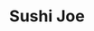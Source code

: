 ---
layout: place
title: "Sushi Joe"
permalink: /florida/doral/sushi-joe.html
stateAbbr: FL
stateName: Florida
cityName: Doral
place_id: ChIJe_xDVVi52YgRFG_0CHW-lDM
photos:
  - name: >-
      places/ChIJe_xDVVi52YgRFG_0CHW-lDM/photos/AeeoHcLGJTdXQDARNS0bx90pacL2f1PeeluK_l0pNR4RqAapNKQ61yF6ql5D-WTeR5gfUh1ISMf2KYUJp46-1tXvv9PIjPKtTfuT0odrvzlaWYsc8BFMzbGygP_1exG9USukcsJ4Oux5_Ru78z-uYUFYDEJQmbpEO9Po1933Pz168MVAue2ISqf6qfQwOsl8tQbuF2x94Eb_MOq6VyqfkZArQsA60ggJjUFFIm8VlujiM2DmDNg9e26z7UtPD_yXhAHMQMC1nuROjC3O1wHCSq4fRmB53y6PjtN9EExzViwtxfTISSO4pJLcp2F2cTC2U18UQ2hLPp4OrBG56EfjebOZnLh-3rkYzxyaWdn9i2YVKxJTAHI-VrICcou85dpbJq4dNXAzb7ZRFJ_RjAz67eYQS_6TNrFLojxTlSVhkr_PnYk
    widthPx: 4000
    heightPx: 2992
    authorAttributions:
      - displayName: Ahmed Sabry
        uri: https://maps.google.com/maps/contrib/106537554764503339311
        photoUri: >-
          https://lh3.googleusercontent.com/a-/ALV-UjXdruwnNPDMCYwsoJaVpH0lIszE9_FTICo8lkvtsi1g9c6wSPs=s100-p-k-no-mo
    flagContentUri: >-
      https://www.google.com/local/imagery/report/?cb_client=maps_api_places.places_api&image_key=!1e10!2sCIHM0ogKEICAgICkvO-VGQ&hl=en-US
    googleMapsUri: >-
      https://www.google.com/maps/place//data=!3m4!1e2!3m2!1sCIHM0ogKEICAgICkvO-VGQ!2e10!4m2!3m1!1s0x88d9b9585543fc7b:0x3394be7508f46f14
  - name: >-
      places/ChIJe_xDVVi52YgRFG_0CHW-lDM/photos/AeeoHcIr3Q7CNX22xnT30LnQPDRn2lRWXeHiUQy4w8PtE7BPxYL9ZHU1dKkdTlfknPkFSwi9u72U6wjkyGb_5qWqPKxVeO_LvJATGCle2_L30-UIVpvJGfDmMEGkNdsISG6qxXcurnVKoOtZgCJ5iwk77bsSjRLRUMv96jM9gWALmhXSUZxKuMYrXcgZjxk2xkH1ILw_sHbr0QZgpJ0K9DymxfOGGRh_fOzTrcJPjlUO2_cRV8qbrm-sjT49tpIbKSDwhEY5pWhnNjBnyCKjKQSHx3WMIjImRGB5bvtOxUeufV1qO0k3Eyb8FtDlcF0EzMR9mOIbERi7u2kJTmogsA6gVQsGajTuM5DkVRlwwYOQpyzkoTjvQqAV9rOB8R-yz7NRx-HPTRnTEYHxiHj5-YsrJNWO0s6npUkdPIApnP4Xf8owKvI
    widthPx: 3024
    heightPx: 3024
    authorAttributions:
      - displayName: richard chwang
        uri: https://maps.google.com/maps/contrib/100831904611703465879
        photoUri: >-
          https://lh3.googleusercontent.com/a-/ALV-UjWXjya_wpkGjNT62UeKIcMCWV-UPsOV5tm-Nb3PvBDDPBEJrvv8KA=s100-p-k-no-mo
    flagContentUri: >-
      https://www.google.com/local/imagery/report/?cb_client=maps_api_places.places_api&image_key=!1e10!2sCIHM0ogKEICAgICWsoyXxwE&hl=en-US
    googleMapsUri: >-
      https://www.google.com/maps/place//data=!3m4!1e2!3m2!1sCIHM0ogKEICAgICWsoyXxwE!2e10!4m2!3m1!1s0x88d9b9585543fc7b:0x3394be7508f46f14
  - name: >-
      places/ChIJe_xDVVi52YgRFG_0CHW-lDM/photos/AeeoHcJgRSIXLVaHqnDUlyZG43ZLbMAGEYHl1nf5CUL44l13HLyQzHEd8baDzg-wIwd99iXva66tqbS0bf_ItC7JDzBSh9G7pMIHpuUTxxfW9VnaJlsVmmUxwFL-CxiWv4qPs7Vl_c7UakQOxm67h8j5yFNG0f3NOdDMjuwq6vNe9wzKiPWakxb4RdpsoWKJ0NQlOW8dlyiZU-xp-Ger48fzXcnT_Gvono3hyrp4xaeo-fjNy886kg1L9aiF6cBdv19I29GUOZl1zDm3OFXr8T-53Kt5zXXfcG6l7NJzVpoD9SHtZPLLpVOHgZgpFivxnLnIdoXDCBh3K9kfglQO4kj538wWBFNzHfmIbStYvsoWtfwcBTGsUWEEA6BRjhNja_Wd-xCeqCq78pzN09DmpsYTz9Lv2Fq481tnyFUvWefb5yz0oBQ
    widthPx: 3000
    heightPx: 4000
    authorAttributions:
      - displayName: richard chwang
        uri: https://maps.google.com/maps/contrib/100831904611703465879
        photoUri: >-
          https://lh3.googleusercontent.com/a-/ALV-UjWXjya_wpkGjNT62UeKIcMCWV-UPsOV5tm-Nb3PvBDDPBEJrvv8KA=s100-p-k-no-mo
    flagContentUri: >-
      https://www.google.com/local/imagery/report/?cb_client=maps_api_places.places_api&image_key=!1e10!2sCIHM0ogKEICAgICLoK3VzwE&hl=en-US
    googleMapsUri: >-
      https://www.google.com/maps/place//data=!3m4!1e2!3m2!1sCIHM0ogKEICAgICLoK3VzwE!2e10!4m2!3m1!1s0x88d9b9585543fc7b:0x3394be7508f46f14
  - name: >-
      places/ChIJe_xDVVi52YgRFG_0CHW-lDM/photos/AeeoHcIjKhZk84xAPD0gc0OAYymjZ0yR0A5l0dGZHCkzrizrfwdzViuVAsM5xljlN_tqMeaWfRdnJGfCPS7yYHuL9YbWI-mMIr3DaZYdvh3376P8z-gHCSwPHFlcPxN3r1FawzwBaxXWRVFtNBlxzcz5LaLT1hhn7P6Qk0pHF-AcAROkfPU75RHDxxC2LrgrpCb2-q_aK0jzB8mu8PdjhqxLxjtRRgaS15JvEIzJbAhV_JiR_yFy4zNwUL9q4CZczex96V1dpKlFr68AYhaia7ycPj5gH23Wy4oIwZ0gLRN3Yon-hCHb3Q8c5CaTlfKWDyJN73mszsHEUlmsmTCuiepUOfdqUMAMu22w1furlCIqIOF3Hj-3tPY0-Cpkvv7abu4KYV5u7LB-OVt8dkmq_CFxTUDvSqxEUdMufQlpQv7qmpFJf0M
    widthPx: 3000
    heightPx: 4000
    authorAttributions:
      - displayName: NH_CMAdmin
        uri: https://maps.google.com/maps/contrib/108955971150264287934
        photoUri: >-
          https://lh3.googleusercontent.com/a/ACg8ocJMUvoUtcd_Vukg0Eu5AvtyPuixjrhcT2_MSHD65ubv-L5GwA=s100-p-k-no-mo
    flagContentUri: >-
      https://www.google.com/local/imagery/report/?cb_client=maps_api_places.places_api&image_key=!1e10!2sCIHM0ogKEICAgID3yt78hgE&hl=en-US
    googleMapsUri: >-
      https://www.google.com/maps/place//data=!3m4!1e2!3m2!1sCIHM0ogKEICAgID3yt78hgE!2e10!4m2!3m1!1s0x88d9b9585543fc7b:0x3394be7508f46f14
  - name: >-
      places/ChIJe_xDVVi52YgRFG_0CHW-lDM/photos/AeeoHcJ3ARkr-PGuG-8tCVMYCB-rv853-JE2NZQVaZOuK3Zf5h4yprLybjCkgO5vVOEeRLFDYz7TXFMFaT3Ki-Pspjt6ja2DWCwvX4F7zLdZ1DsBveMmpv2bQr33sb3JE6cirujsndZ-0WtReNgAhSPbMAbJK6rZx9oeDmJXEm5c7zvJCJUn_dXbw7GUDUnX4fUldk9dt3XzdPq9YnG2u2XvEN3AV1SQRA6vfDAJzyNWUy3KEAN33m20jyu2PcRspwigtrzCm5AThKTN4Qv0mjSMbOcbo-O0TX0Bxc2Ufya421V9fLxOo1pImRzPMPjXXZtWvMOeTcUabc2TVbR86bt4LOB_eb-v8CAeoUTdi4nixC3g3twkTXLuWjQ9xosHM07PvzeKdWr38euI0kifC1pufq3Ttov97GQJfgkoXF-z2hEOCA
    widthPx: 3000
    heightPx: 4000
    authorAttributions:
      - displayName: richard chwang
        uri: https://maps.google.com/maps/contrib/100831904611703465879
        photoUri: >-
          https://lh3.googleusercontent.com/a-/ALV-UjWXjya_wpkGjNT62UeKIcMCWV-UPsOV5tm-Nb3PvBDDPBEJrvv8KA=s100-p-k-no-mo
    flagContentUri: >-
      https://www.google.com/local/imagery/report/?cb_client=maps_api_places.places_api&image_key=!1e10!2sCIHM0ogKEICAgIDzp8CeHA&hl=en-US
    googleMapsUri: >-
      https://www.google.com/maps/place//data=!3m4!1e2!3m2!1sCIHM0ogKEICAgIDzp8CeHA!2e10!4m2!3m1!1s0x88d9b9585543fc7b:0x3394be7508f46f14
  - name: >-
      places/ChIJe_xDVVi52YgRFG_0CHW-lDM/photos/AeeoHcKIO8UBI0GETAWBpUQ_HOTLTWcrFrEnqNL1fhEY_cQZb8ZVwA8djlc7KfyydnEppg61xqaWGLGSJME2d2kbiAaEoyssc9yksj06G-4gvY9qSipJdoYUYFGYWNl7sCJr1TAjrdRpRT9L_4gZmO2YEzxT8Bofm1AAm3UnBC-kLGRngXvs5oP7KARfBQPa88GxqDeu9yJGXmsEmmcMu13s8lLFjRPEOruq5e3wPEgshSlewqYHFhFIEkhHQYdG5G6Iws5QywZqag4SY5qDER176kEkfXApzeI5eeuotVZmR6JqvbSxfGpP9Fy2RZBI43TCF7hNh_mBygf6P2Z1hH0xSEX8FChChjd-cANHrAfG7hXYssVvT6BkqLT9u3uki4hJyG7BMItMHyIQswoQt4cqovhH8ZbmKjuld7_JFCPKpAzihA
    widthPx: 3000
    heightPx: 4000
    authorAttributions:
      - displayName: richard chwang
        uri: https://maps.google.com/maps/contrib/100831904611703465879
        photoUri: >-
          https://lh3.googleusercontent.com/a-/ALV-UjWXjya_wpkGjNT62UeKIcMCWV-UPsOV5tm-Nb3PvBDDPBEJrvv8KA=s100-p-k-no-mo
    flagContentUri: >-
      https://www.google.com/local/imagery/report/?cb_client=maps_api_places.places_api&image_key=!1e10!2sCIHM0ogKEICAgICD14bgTw&hl=en-US
    googleMapsUri: >-
      https://www.google.com/maps/place//data=!3m4!1e2!3m2!1sCIHM0ogKEICAgICD14bgTw!2e10!4m2!3m1!1s0x88d9b9585543fc7b:0x3394be7508f46f14
  - name: >-
      places/ChIJe_xDVVi52YgRFG_0CHW-lDM/photos/AeeoHcKpfA-f5U_KGWHdMYpLe2Xm7qpg0x7P25eRM_yrnGbC0aAsQ6Iv6kC2RhQ6QxtFTFvC4rSbEBjp43PfTqJRxZC_RgJIOI6N8dyaBWbkfiTtWHoCKss-QpIOrPcLczRNKPLageHBvKfUYd0ueJ0-jm8v80JW4NGu48S2rE31ws9sXeV_jLqaUQ9MCPecUstP2UXS9uXd1cz3CMtjWoLpB4owf2t-OFKn7hsKiu9jYwuWiyD7tclVi_JDxdJOJ17h0lDkaISFTNZSdI0bFwyjX4bhs1BUZ1yFh55SlR6qqx6lLvouPHbmdnU0scwmmWti8UBIWymdrTLZ_pjBz5TqMCzqjBcd6T2HqQ9_P30j2HonhzFYGR8kBmkELk7bW11LqCpbqwlAwNMxrWdIN1VnXDvNh1Fiwxp_8xtxYLPQVGQ
    widthPx: 3000
    heightPx: 4000
    authorAttributions:
      - displayName: Eloy Fernandez
        uri: https://maps.google.com/maps/contrib/102348815668034612963
        photoUri: >-
          https://lh3.googleusercontent.com/a-/ALV-UjXNa33Qsk7mMNBjrIKes-0WDgRt7CWPYwnMF1-y1cK5PTVlgsVC=s100-p-k-no-mo
    flagContentUri: >-
      https://www.google.com/local/imagery/report/?cb_client=maps_api_places.places_api&image_key=!1e10!2sCIHM0ogKEICAgID_tKbuEQ&hl=en-US
    googleMapsUri: >-
      https://www.google.com/maps/place//data=!3m4!1e2!3m2!1sCIHM0ogKEICAgID_tKbuEQ!2e10!4m2!3m1!1s0x88d9b9585543fc7b:0x3394be7508f46f14
  - name: >-
      places/ChIJe_xDVVi52YgRFG_0CHW-lDM/photos/AeeoHcKK1gQYgwxqFn8yWLHNb-Gtr6M6N1maEMagRZHWuJSWUOWP8IyElpuajLKwBTbA_MN31UqP5Po9wHZLWMaeyReOXp_4O4B6SqvzijugVfOujAUO4VMrEcMcDycIwrnRcxjukxVy1pwQNeTx5P3cBHhRhLNOUVPBzvS7WgMLCfAj1jH9lPcCFFSvXKXrljfGZJ0zr8y_KoqpIl3znbPC1SbQ2-NfwfzJjrOtG9AFxLi0Ii2qb3ojp01b5gppS5wbo8BKE8F8yOnLrz6FMfuGr3Q_whjJKXvPTt_EaLC7tDrQS6t_ul628qJHMmaAI_r9mXmtjneNFCgWuP3a56PVJi7jEQnogZM0dpMGEZlV72eZF-v5FALlQ-7nolM5MI929W55LWclGvHwKJpZ5ust9yfZKQGG7Sy-DLibTx1xfOOwDy8D
    widthPx: 3000
    heightPx: 4000
    authorAttributions:
      - displayName: richard chwang
        uri: https://maps.google.com/maps/contrib/100831904611703465879
        photoUri: >-
          https://lh3.googleusercontent.com/a-/ALV-UjWXjya_wpkGjNT62UeKIcMCWV-UPsOV5tm-Nb3PvBDDPBEJrvv8KA=s100-p-k-no-mo
    flagContentUri: >-
      https://www.google.com/local/imagery/report/?cb_client=maps_api_places.places_api&image_key=!1e10!2sCIHM0ogKEICAgICDn5C8yAE&hl=en-US
    googleMapsUri: >-
      https://www.google.com/maps/place//data=!3m4!1e2!3m2!1sCIHM0ogKEICAgICDn5C8yAE!2e10!4m2!3m1!1s0x88d9b9585543fc7b:0x3394be7508f46f14
  - name: >-
      places/ChIJe_xDVVi52YgRFG_0CHW-lDM/photos/AeeoHcIg3srubx2Y6TR7P_t1w6WJkfnV3DC0jFE7hzv4LwR0dp0IyoODe8yGmfAF3TAzr4KD0MzRJ8flt5ftn0m3tcpE3ZRZqIa0lDBi6vnOH4l_q-E1V9f11YLgbjIVx7wbUIDQtJNZa7eoWy3lmkoPluXBpHZjji3jxdHAOXXbVlR9dZs3ewEF9tK4eZkvgksv1ZYKx6x18XdomrpeutMIcKH1YZ4SVq8gRrJxIMSDfR8njBukyVnDzKmfbGxnrZpTcFmM-SVUtbNfVOkoHlZ-oWJw_8AAxzAw7-t0oFMiBGCncdOsd8kChB2imblXBDPYQRCxh1JZTNhlpEaM4U-LvShoWtLYbupgAqfepuwTH3Ojb7OwToymvV3iLKKZ_LkK1NUwWNTYg7gyD64aKyDq5rYfULBREYhsA0trBImDhQRodhs
    widthPx: 3024
    heightPx: 3024
    authorAttributions:
      - displayName: richard chwang
        uri: https://maps.google.com/maps/contrib/100831904611703465879
        photoUri: >-
          https://lh3.googleusercontent.com/a-/ALV-UjWXjya_wpkGjNT62UeKIcMCWV-UPsOV5tm-Nb3PvBDDPBEJrvv8KA=s100-p-k-no-mo
    flagContentUri: >-
      https://www.google.com/local/imagery/report/?cb_client=maps_api_places.places_api&image_key=!1e10!2sCIHM0ogKEICAgIDu4vnMmAE&hl=en-US
    googleMapsUri: >-
      https://www.google.com/maps/place//data=!3m4!1e2!3m2!1sCIHM0ogKEICAgIDu4vnMmAE!2e10!4m2!3m1!1s0x88d9b9585543fc7b:0x3394be7508f46f14
  - name: >-
      places/ChIJe_xDVVi52YgRFG_0CHW-lDM/photos/AeeoHcKuGK5hIAvo5lSY-mgpiH2wFpZsACFeBoJFUw7ApjV0iI0j5sPtN3RYz39eTkWu-HvoDv2ovnmSD8ozWQ6IArUDBU2_HpsqCFZSeVOSCcQVziMYhsRV5OEmokejlZhJsLYMnibtzQ4jDau1Gk52Ty3vUy5zAE0BU4Czb0aSPupTaizfB14xE1Wc4lmq0CM2yCQCxPcTGiFquwYONmFp8tzrMx0zSpeam3SEcDjpYaYwvTFCpqGWpa7c0s9qnEiD7siQ_iRATekTvNA7nLwPnfTOmu3XIzL7PZvdelphN-G8N9rns7GMELKWLPhpxP6_wzYvVszk_TV_R4wESIT08DNX4FttbYt593cU70kzBgkV1OjSUkKrxuxI2_3VdyYV8sWheorK8kK75hMMNMQ2wO8f7U6HH-Ii-P1cakes-nz6XA
    widthPx: 3024
    heightPx: 3024
    authorAttributions:
      - displayName: richard chwang
        uri: https://maps.google.com/maps/contrib/100831904611703465879
        photoUri: >-
          https://lh3.googleusercontent.com/a-/ALV-UjWXjya_wpkGjNT62UeKIcMCWV-UPsOV5tm-Nb3PvBDDPBEJrvv8KA=s100-p-k-no-mo
    flagContentUri: >-
      https://www.google.com/local/imagery/report/?cb_client=maps_api_places.places_api&image_key=!1e10!2sCIHM0ogKEICAgID1gtimVg&hl=en-US
    googleMapsUri: >-
      https://www.google.com/maps/place//data=!3m4!1e2!3m2!1sCIHM0ogKEICAgID1gtimVg!2e10!4m2!3m1!1s0x88d9b9585543fc7b:0x3394be7508f46f14
address: 9557 NW 41st St, Doral, FL 33178, USA
street: 9557 NW 41st St
city: Doral
state: FL
zip: '33178'
country: USA
neighborhood: null
latitude: '25.812710'
longitude: '-80.351706'
accessibility_options:
  wheelchairAccessibleParking: true
  wheelchairAccessibleEntrance: true
  wheelchairAccessibleRestroom: true
  wheelchairAccessibleSeating: true
business_status: OPERATIONAL
name: Sushi Joe
google_maps_links:
  directionsUri: >-
    https://www.google.com/maps/dir//''/data=!4m7!4m6!1m1!4e2!1m2!1m1!1s0x88d9b9585543fc7b:0x3394be7508f46f14!3e0
  placeUri: https://maps.google.com/?cid=3716805002358189844
  writeAReviewUri: >-
    https://www.google.com/maps/place//data=!4m3!3m2!1s0x88d9b9585543fc7b:0x3394be7508f46f14!12e1
  reviewsUri: >-
    https://www.google.com/maps/place//data=!4m4!3m3!1s0x88d9b9585543fc7b:0x3394be7508f46f14!9m1!1b1
  photosUri: >-
    https://www.google.com/maps/place//data=!4m3!3m2!1s0x88d9b9585543fc7b:0x3394be7508f46f14!10e5
primary_type: Japanese Restaurant
opening_hours:
  regular: null
  current: null
secondary_opening_hours:
  regular:
    weekdayDescriptions: null
    type: null
  current:
    weekdayDescriptions: null
    type: null
phone: null
price_level: null
price_range: null
rating: null
rating_count: 0
website: null
description: null
reviews: null
parking_options: null
payment_options: null
allow_dogs: null
curbside_pickup: null
delivery: null
dine_in: null
good_for_children: null
good_for_groups: null
good_for_sports: null
live_music: null
menu_for_children: null
outdoor_seating: null
reservable: null
restroom: null
serves_beer: null
serves_breakfast: null
serves_brunch: null
serves_cocktails: null
serves_coffee: null
serves_dinner: null
serves_dessert: null
serves_lunch: null
serves_vegetarian_food: null
serves_wine: null
takeout: null
slug: Sushi-Joe

---
